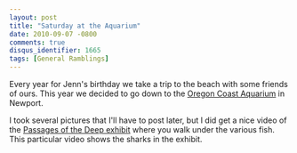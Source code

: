 ```yaml
---
layout: post
title: "Saturday at the Aquarium"
date: 2010-09-07 -0800
comments: true
disqus_identifier: 1665
tags: [General Ramblings]
---
```

Every year for Jenn's birthday we take a trip to the beach with some
friends of ours. This year we decided to go down to the [Oregon Coast
Aquarium](http://www.aquarium.org/) in Newport.

I took several pictures that I'll have to post later, but I did get a
nice video of the [Passages of the Deep
exhibit](http://www.aquarium.org/exhibitsPassages.asp) where you walk
under the various fish. This particular video shows the sharks in the
exhibit.

